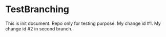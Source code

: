 # TestBranching

This is init document.
Repo only for testing purpose.
My change id #1.
My change id #2 in second branch.
